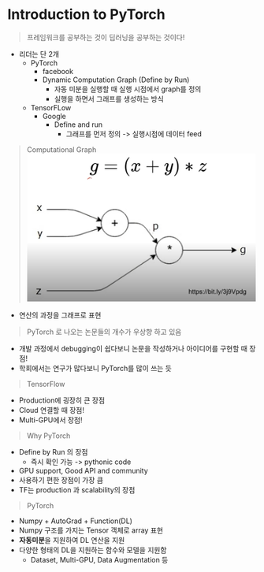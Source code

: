 # Introduction to PyTorch

> 프레임워크를 공부하는 것이 딥러닝을 공부하는 것이다!

- 리더는 단 2개
  - PyTorch
    - facebook
    - Dynamic Computation Graph (Define by Run)
      - 자동 미분을 실행할 때 실행 시점에서 graph를 정의
      - 실행을 하면서 그래프를 생성하는 방식
  - TensorFLow
    - Google
      - Define and run
        - 그래프를 먼저 정의 -> 실행시점에 데이터 feed

> Computational Graph
    ![](./img/2021-08-17-09-41-51.png)

- 연산의 과정을 그래프로 표현

> PyTorch 로 나오는 논문들의 개수가 우상향 하고 있음

- 개발 과정에서 debugging이 쉽다보니 논문을 작성하거나 아이디어를 구현할 때 장점!
- 학회에서는 연구가 많다보니 PyTorch를 많이 쓰는 듯

> TensorFlow

- Production에 굉장히 큰 장점
- Cloud 연결할 때 장점!
- Multi-GPU에서 장점!

> Why PyTorch

- Define by Run 의 장점
  - 즉시 확인 가능 -> pythonic code
- GPU support, Good API and community
- 사용하기 편한 장점이 가장 큼
- TF는 production 과 scalability의 장점

> PyTorch

- Numpy + AutoGrad + Function(DL)
- Numpy 구조를 가지는 Tensor 객체로 array 표현
- **자동미분**을 지원하여 DL 연산을 지원
- 다양한 형태의 DL을 지원하는 함수와 모델을 지원함
  - Dataset, Multi-GPU, Data Augmentation 등



